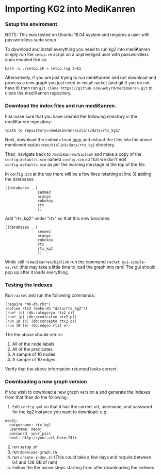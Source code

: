 # Importing KG2 into MediKanren

### Setup the enviroment

NOTE: This was tested on Ubuntu 18.04 system and requires a user with passwordless sudo setup

To download and install everything you need to run kg2 into mediKanren simply run the `setup.sh` script on a unpriveliged user with passwordless sudo enabled like so:
```
bash -x ./setup.sh > setup.log 2>&1
```

Alternatively, if you are just trying to run mediKanren and not download and process a new graph you just need to install racket (and git if you do not have it) then run `git clone https://github.com/webyrd/mediKanren.git` to clone the mediKanren repository.

### Download the index files and run mediKanren.

Fist make sure that you have created the following directory in the mediKanren repository:
```
<path to repository>/mediKanren/biolink/data/rtx_kg2/
```

Next, download the indexes from [here](https://s3-us-west-2.amazonaws.com/rtx-kg2-public/kg2_indexes.tar.gz) and extract the files into the above mentioned `mediKanren/biolink/data/rtx_kg2` directory.

Then, navigate back to `/mediKanren/biolink` and make a copy of the `config.defaults.scm` named `config.scm` so that we don't edit `config.defaults.scm` as per the warning message at the top of the file.

In `config.scm` at the top there will be a few lines (starting at line 3) adding the databases:
```
((databases . (
               semmed
               orange
               robokop
               rtx
               ))
```
Add "rtx_kg2" under "rtx" so that this now becomes:
```
((databases . (
               semmed
               orange
               robokop
               rtx
               rtx_kg2
               ))
```

While still in `mediKanren/biolink` run the command `racket gui-simple-v2.rkt` (this may take a little time to load the graph into ram)
The gui should pop up after it loads everything.


### Testing the Indexes

Run `racket` and run the following commands:
```
(require "mk-db.rkt")
(define rtx2 (make-db "data/rtx_kg2"))
(run* (c) (db:categoryo rtx2 c))
(run* (p) (db:predicateo rtx2 p))
(run 10 (c) (db:concepto rtx2 c))
(run 10 (e) (db:edgeo rtx2 e))
```

The the above should return:
1) All of the node labels
2) All of the predicates
3) A sample of 10 nodes
4) A sample of 10 edges

Verify that the above information returned looks correct.

### Downloading a new graph version

If you wish to download a new graph version a and generate the indexes from that then do the following:
1) Edit `config.yml` so that it has the correct url, username, and password for the kg2 instance you want to download.
  e.g.
  ```
  neo4j:
    outputname: rtx_kg2
    username: neo4j
    password: your_pass
    host: http://your.url.here:7474
  ```
2) run `setup.sh`
3) run `download-graph.sh`
4) run `create-index.sh` (This could take a few days and require between 64 and 128 GB of ram)
5) Follow the the avove steps starting from after downloading the indexes
